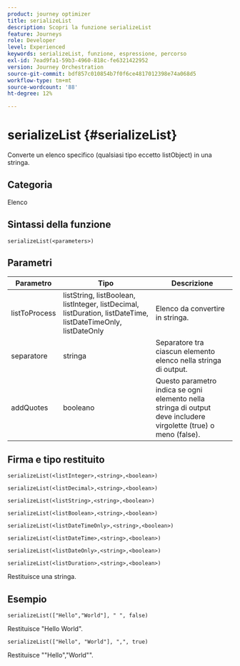 ```yaml
---
product: journey optimizer
title: serializeList
description: Scopri la funzione serializeList
feature: Journeys
role: Developer
level: Experienced
keywords: serializeList, funzione, espressione, percorso
exl-id: 7ead9fa1-59b3-4960-818c-fe6321422952
version: Journey Orchestration
source-git-commit: bdf857c010854b7f0f6ce4817012398e74a068d5
workflow-type: tm+mt
source-wordcount: '88'
ht-degree: 12%

---
```


# serializeList {#serializeList}

Converte un elenco specifico (qualsiasi tipo eccetto listObject) in una stringa.

## Categoria

Elenco

## Sintassi della funzione

`serializeList(<parameters>)`

## Parametri

| Parametro | Tipo | Descrizione |
|-----------|------------------|------------------|
| listToProcess | listString, listBoolean, listInteger, listDecimal, listDuration, listDateTime, listDateTimeOnly, listDateOnly | Elenco da convertire in stringa. |
| separatore | stringa | Separatore tra ciascun elemento elenco nella stringa di output. |
| addQuotes | booleano | Questo parametro indica se ogni elemento nella stringa di output deve includere virgolette (true) o meno (false). |

## Firma e tipo restituito

`serializeList(<listInteger>,<string>,<boolean>)`

`serializeList(<listDecimal>,<string>,<boolean>)`

`serializeList(<listString>,<string>,<boolean>)`

`serializeList(<listBoolean>,<string>,<boolean>)`

`serializeList(<listDateTimeOnly>,<string>,<boolean>)`

`serializeList(<listDateTime>,<string>,<boolean>)`

`serializeList(<listDateOnly>,<string>,<boolean>)`

`serializeList(<listDuration>,<string>,<boolean>)`

Restituisce una stringa.

## Esempio

`serializeList(["Hello","World"], " ", false)`

Restituisce &quot;Hello World&quot;.

`serializeList(["Hello", "World"], ",", true)`

Restituisce &quot;&quot;Hello&quot;,&quot;World&quot;&quot;.
